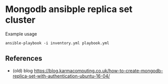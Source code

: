 # Mongodb ansibple replica set cluster

Example usage
```
ansible-playbook -i inventory.yml playbook.yml
```


## References

- (old) blog https://blog.karmacomputing.co.uk/how-to-create-mongodb-replica-set-with-authentication-ubuntu-16-04/
